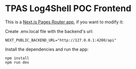 # TPAS Log4Shell POC Frontend

This is a [Next.js Pages Router app](https://nextjs.org/docs/pages), if you want to modify it:

Create .env.local file with the backend's url:

```
NEXT_PUBLIC_BACKEND_URL="http://127.0.0.1:4200/api"
```

Install the dependencies and run the app:

```
npm install
npm run dev
```
